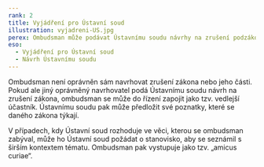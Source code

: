 ```yaml
---
rank: 2
title: Vyjádření pro Ústavní soud
illustration: vyjadreni-US.jpg
perex: Ombudsman může podávat Ústavnímu soudu návrhy na zrušení podzákonných právních předpisů nebo jejich částí. Typicky jde o obecně závazné vyhlášky obcí, vyhlášky ministerstev apod.
eso:
  - Vyjádření pro Ústavní soud
  - Návrh Ústavnímu soudu
---
```


Ombudsman není oprávněn sám navrhovat zrušení zákona nebo jeho části. Pokud ale jiný oprávněný navrhovatel podá Ústavnímu soudu návrh na zrušení zákona, ombudsman se může do řízení zapojit jako tzv. vedlejší účastník. Ústavnímu soudu pak může předložit své poznatky, které se daného zákona týkají.

V případech, kdy Ústavní soud rozhoduje ve věci, kterou se ombudsman zabýval, může ho Ústavní soud požádat o stanovisko, aby se seznámil s širším kontextem tématu. Ombudsman pak vystupuje jako tzv. „amicus curiae“.
